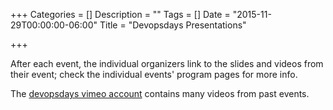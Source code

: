 +++
Categories = []
Description = ""
Tags = []
Date = "2015-11-29T00:00:00-06:00"
Title = "Devopsdays Presentations"

+++

After each event, the individual organizers link to the slides and videos from their event; check the individual events' program pages for more info.

The [devopsdays vimeo account](https://vimeo.com/devopsdays/albums) contains many videos from past events.
